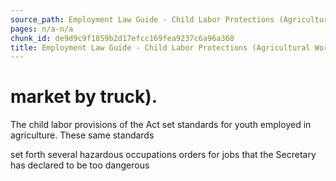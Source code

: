 ```yaml
---
source_path: Employment Law Guide - Child Labor Protections (Agricultural Work).md
pages: n/a-n/a
chunk_id: de9d9c9f1859b2d17efcc169fea9237c6a96a368
title: Employment Law Guide - Child Labor Protections (Agricultural Work)
---
```

# market by truck).

The child labor provisions of the Act set standards for youth employed in agriculture. These same standards

set forth several hazardous occupations orders for jobs that the Secretary has declared to be too dangerous
